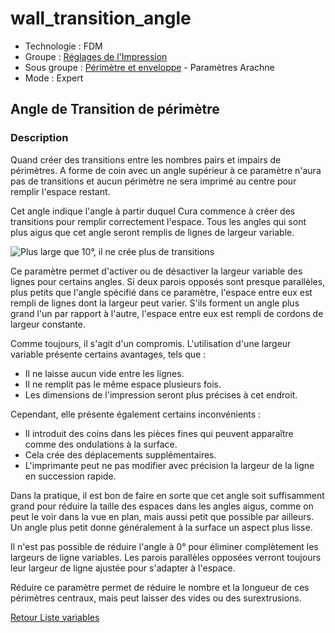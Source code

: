 # wall_transition_angle

* Technologie : FDM
* Groupe : [Réglages de l'Impression](../print_settings/print_settings.md)
* Sous groupe : [Périmètre et enveloppe](../print_settings/print_settings.md#périmètre-et-enveloppe)  - Paramètres Arachne 
* Mode : Expert

## Angle de Transition de périmètre

### Description

Quand créer des transitions entre les nombres pairs et impairs de périmètres. A forme de coin avec un angle supérieur à ce paramètre n'aura pas de transitions et aucun périmètre ne sera imprimé au centre pour remplir l'espace restant. 

Cet angle indique l'angle à partir duquel Cura commence à créer des transitions pour remplir correctement l'espace. Tous les angles qui sont plus aigus que cet angle seront remplis de lignes de largeur variable.

![Plus large que 10°, il ne crée plus de transitions](Images/wall_transition_angle.png)

Ce paramètre permet d'activer ou de désactiver la largeur variable des lignes pour certains angles. Si deux parois opposés sont presque parallèles, plus petits que l'angle spécifié dans ce paramètre, l'espace entre eux est rempli de lignes dont la largeur peut varier. S'ils forment un angle plus grand l'un par rapport à l'autre, l'espace entre eux est rempli de cordons de largeur constante.

Comme toujours, il s'agit d'un compromis. L'utilisation d'une largeur variable présente certains avantages, tels que :
* Il ne laisse aucun vide entre les lignes.
* Il ne remplit pas le même espace plusieurs fois.
* Les dimensions de l'impression seront plus précises à cet endroit.

Cependant, elle présente également certains inconvénients :
* Il introduit des coins dans les pièces fines qui peuvent apparaître comme des ondulations à la surface.
* Cela crée des déplacements supplémentaires.
* L'imprimante peut ne pas modifier avec précision la largeur de la ligne en succession rapide.

Dans la pratique, il est bon de faire en sorte que cet angle soit suffisamment grand pour réduire la taille des espaces dans les angles aigus, comme on peut le voir dans la vue en plan, mais aussi petit que possible par ailleurs. Un angle plus petit donne généralement à la surface un aspect plus lisse.

Il n'est pas possible de réduire l'angle à 0° pour éliminer complètement les largeurs de ligne variables. Les parois parallèles opposées verront toujours leur largeur de ligne ajustée pour s'adapter à l'espace.


Réduire ce paramètre permet de réduire le nombre et la longueur de ces périmètres centraux, mais peut laisser des vides ou des surextrusions.

[Retour Liste variables](variable_list.md)